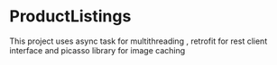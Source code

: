 # ProductListings
This project uses async task for multithreading , retrofit for rest client interface and picasso library for image caching
